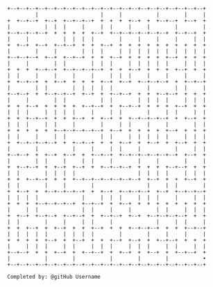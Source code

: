 
    +--+--+--+--+--+--+--+--+--+--+--+--+--+--+--+--+--+--+--+--+--+
             |                    |     |           |        |     |
    +  +--+--+  +--+  +--+--+--+  +  +  +  +--+  +  +--+--+  +--+  +
    |           |  |  |     |     |  |     |     |        |        |
    +--+--+--+--+  +  +  +  +  +--+  +--+--+--+--+--+--+  +--+--+  +
    |     |           |  |  |  |        |     |     |     |     |  |
    +  +--+  +--+  +--+--+  +  +  +--+  +  +  +  +  +  +  +  +  +  +
    |        |     |        |  |  |     |  |  |  |  |  |  |  |  |  |
    +--+--+--+  +--+  +--+--+  +  +  +--+  +  +  +  +  +--+  +  +  +
    |     |        |  |        |  |  |     |  |  |  |  |     |  |  |
    +  +  +  +--+--+  +--+--+--+--+  +  +  +--+  +  +  +  +--+  +  +
    |  |     |     |     |     |     |  |  |     |     |     |     |
    +  +--+--+  +  +--+  +  +  +  +--+  +--+  +--+--+--+  +  +--+--+
    |        |  |        |  |  |  |  |           |        |  |     |
    +--+--+  +  +--+--+--+  +--+  +  +--+--+  +  +  +--+--+  +  +  +
    |     |        |  |           |  |        |  |  |  |     |  |  |
    +  +  +--+  +  +  +  +  +--+--+  +  +--+--+  +  +  +  +--+  +  +
    |  |  |     |  |  |  |     |     |  |        |     |  |     |  |
    +  +  +--+--+  +  +  +--+  +  +--+  +  +--+--+--+--+  +  +--+  +
    |  |  |     |  |     |        |     |  |     |     |        |  |
    +  +  +  +  +  +--+--+--+--+--+  +--+  +  +  +  +  +--+  +  +  +
    |  |     |     |  |           |  |     |  |  |  |  |     |  |  |
    +  +--+--+--+--+  +  +--+--+  +  +  +--+  +  +--+  +  +--+  +  +
    |        |           |     |     |  |     |           |     |  |
    +--+--+  +  +--+  +--+  +  +--+--+  +--+--+--+--+--+--+  +--+  +
    |        |  |     |     |  |     |        |     |        |     |
    +  +--+--+  +  +--+  +--+  +  +--+--+--+  +  +  +  +--+--+  +  +
    |  |        |  |  |  |                    |  |  |  |     |  |  |
    +  +  +--+--+  +  +  +--+--+--+--+--+--+--+  +--+  +  +  +--+  +
    |  |        |     |        |                 |     |  |        |
    +  +--+  +  +--+--+--+--+  +  +--+  +--+--+--+  +--+  +--+--+--+
    |  |  |  |              |     |  |  |     |  |  |     |     |  |
    +  +  +  +--+--+--+--+  +--+--+  +  +--+  +  +  +  +  +  +  +  +
    |     |  |              |  |     |     |        |  |     |  |  |
    +  +--+  +--+--+  +--+--+  +  +--+--+  +--+  +--+--+--+--+  +  +
    |  |        |     |     |  |     |              |     |  |     |
    +  +  +--+  +  +--+  +  +  +--+  +  +  +--+--+--+  +  +  +--+--+
    |  |  |  |  |     |  |  |  |        |        |     |     |     |
    +  +  +  +  +--+  +  +--+  +  +  +--+  +--+  +  +--+--+  +  +  +
    |     |  |  |     |  |     |  |  |     |  |  |     |  |     |  |
    +--+--+  +  +  +--+  +  +--+--+  +  +--+  +  +--+  +  +--+--+  +
    |           |        |           |        |        |           •
    +--+--+--+--+--+--+--+--+--+--+--+--+--+--+--+--+--+--+--+--+--+

    Completed by: @gitHub Username
